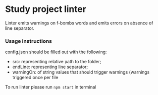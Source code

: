 # Study project linter
  Linter emits warnings on f-bombs words and emits errors on absence of line separator.

### Usage instructions

 config.json should be filled out with the following:
* src: <String> representing relative path to the folder;
* endLine: <String> representing line separator;
* warningOn: <Array> of string values that should trigger warnings (warnings triggered once per file

To run linter please run `npm start` in terminal
````